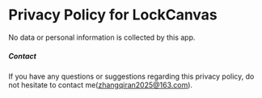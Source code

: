 # Privacy Policy for LockCanvas

No data or personal information is collected by this app.

##### Contact

If you have any questions or suggestions regarding this privacy policy, do not hesitate to contact me(zhangqiran2025@163.com).
